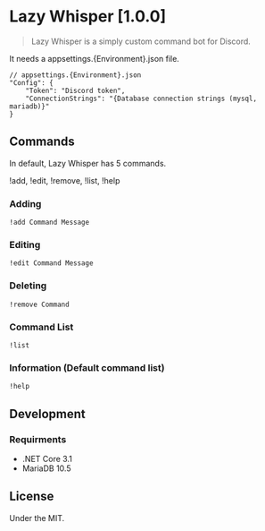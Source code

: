 #  Lazy Whisper [1.0.0]
>Lazy Whisper is a simply custom command bot for Discord.

It needs a appsettings.{Environment}.json file.

```
// appsettings.{Environment}.json
"Config": {
    "Token": "Discord token",
    "ConnectionStrings": "{Database connection strings (mysql, mariadb)}"
}
```

## Commands 
In default, Lazy Whisper has 5 commands.

!add, !edit, !remove, !list, !help

### Adding
```
!add Command Message
```
### Editing
```
!edit Command Message
```
### Deleting
```
!remove Command
```
### Command List
```
!list
```
### Information (Default command list)
```
!help
```

## Development
### Requirments
* .NET Core 3.1
* MariaDB 10.5

## License
Under the MIT.